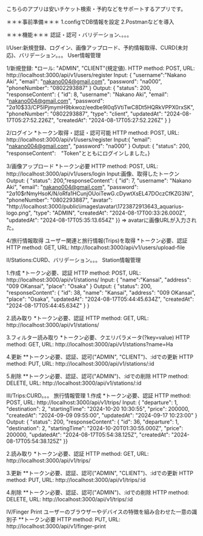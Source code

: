 こちらのアプリは安いチケット検索・予約などをサポートするアプリです。

＊＊＊事前準備＊＊＊
1.configでDB情報を設定
2.Postmanなどを導入

＊＊＊機能＊＊＊
認証・認可・バリデーション、。。。

I/User:新規登録、ログイン、画像アップロード、予約情報取得、CURD(未対応)、バリデーション。。。
User情報管理

1/新規登録:
*ロール: "ADMIN", "CLIENT"(規定値).
HTTP method: POST, URL: http://localhost:3000/api/v1/users/register
Input: {
    "username":"Nakano Aki",
    "email": "nakano004@gmail.com",
    "password": "na000",
    "phoneNumber": "0802293887"
}
Output: { "status": 200, "responseContent": {
    "id": 8,
    "username": "Nakano Aki",
    "email": "nakano004@gmail.com",
    "password": "$2a$10$33/CP5IPjmymH9bkwoz/eedbe9I0q5VtiTwC8Dt5HQRkVPPX0rxSK",
    "phoneNumber": "0802293887",
    "type": "client",
    "updatedAt": "2024-08-17T05:27:52.226Z",
    "createdAt": "2024-08-17T05:27:52.226Z"
} }

2/ログイン
*トークン取得・認証・認可可能
HTTP method: POST, URL: http://localhost:3000/api/v1/users/register
Input:{
    "email": "nakano004@gmail.com",
    "password": "na000"
}
Output: { "status": 200, "responseContent":　"Token"とともにログインしました。}

3/画像アップロード
*トークン必要
HTTP method: POST, URL: http://localhost:3000/api/v1/users/login
Input:画像、取得したトークン
Output: { "status": 200,"responseContent": {
    "id": 7,
    "username": "Nakano Aki",
    "email": "nakano004@gmail.com",
    "password": "$2a$10$rNmyHsoK/N/oRfa1HCunjOUoiTewG.cDywtXsEL47DOczCfKZG3Ni",
    "phoneNumber": "0802293887",
    "avatar": "http://localhost:3000/public\\images\\avatar\\1723872913643_aquarius-logo.png",
    "type": "ADMIN",
    "createdAt": "2024-08-17T00:33:26.000Z",
    "updatedAt": "2024-08-17T05:35:13.654Z"
}} => avatarに画像URLが入力された。


4/旅行情報取得
ユーザー関連と旅行情報(Trips)を取得
*トークン必要、認証
HTTP method: GET, URL: http://localhost:3000/api/v1/users/upload-file

II/Stations:CURD、バリデーション。。。
Station情報管理

1.作成
*トークン必要、認証
HTTP method: POST, URL: http://localhost:3000/api/v1/stations/
Input: {
    "name":"Kansai",
    "address": "009 OKansai",
    "place": "Osaka"
}
Output: { "status": 200, "responseContent": {
    "id": 38,
    "name": "Kansai",
    "address": "009 OKansai",
    "place": "Osaka",
    "updatedAt": "2024-08-17T05:44:45.634Z",
    "createdAt": "2024-08-17T05:44:45.634Z"
} }

2.読み取り
*トークン必要、認証
HTTP method: GET, URL: http://localhost:3000/api/v1/stations/

3.フィルター読み取り
*トークン必要、クエリパラメータ(?key=value)
HTTP method: GET, URL: http://localhost:3000/api/v1/stations?name=Ha

4.更新
**トークン必要、認証、認可("ADMIN", "CLIENT")、:idでの更新
HTTP method: PUT, URL: http://localhost:3000/api/v1/stations/:id

5.削除
**トークン必要、認証、認可("ADMIN")、:idでの削除
HTTP method: DELETE, URL: http://localhost:3000/api/v1/stations/:id

III/Trips:CURD。。。
旅行情報管理
1.作成
*トークン必要、認証
HTTP method: POST, URL: http://localhost:3000/api/v1/trips/
Input: {
          "departure": 1,
          "destination": 2,
          "startingTime": "2024-10-20 10:30:55",
          "price": 200000,
          "createdAt": "2024-09-09 09:55:00",
          "updatedAt": "2024-09-17 10:23:00"
}
Output: { "status": 200, "responseContent": {
    "id": 36,
    "departure": 1,
    "destination": 2,
    "startingTime": "2024-10-20T01:30:55.000Z",
    "price": 200000,
    "updatedAt": "2024-08-17T05:54:38.125Z",
    "createdAt": "2024-08-17T05:54:38.125Z"
}}

2.読み取り
*トークン必要、認証
HTTP method: GET, URL: http://localhost:3000/api/v1/trips/

3.更新
**トークン必要、認証、認可("ADMIN", "CLIENT")、:idでの更新
HTTP method: PUT, URL: http://localhost:3000/api/v1/trips/:id

4.削除
**トークン必要、認証、認可("ADMIN")、:idでの削除
HTTP method: DELETE, URL: http://localhost:3000/api/v1/trips/:id

IV/Finger Print
ユーザーのブラウザーやデバイスの特徴を組み合わせた一意の識別子
**トークン必要
HTTP method: PUT, URL: http://localhost:3000/api/v1/finger-print
